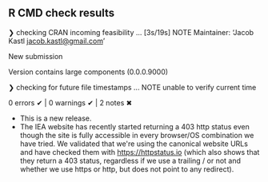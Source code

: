 ## R CMD check results

❯ checking CRAN incoming feasibility ... [3s/19s] NOTE
  Maintainer: ‘Jacob Kastl <jacob.kastl@gmail.com>’
  
  New submission
  
  Version contains large components (0.0.0.9000)

❯ checking for future file timestamps ... NOTE
  unable to verify current time

0 errors ✔ | 0 warnings ✔ | 2 notes ✖

* This is a new release.
* The IEA website has recently started returning a 403 http status even though the site is fully accessible in every browser/OS combination we have tried. We validated that we're using the canonical website URLs and have checked them with https://httpstatus.io (which also shows that they return a 403 status, regardless if we use a trailing / or not and whether we use https or http, but does not point to any redirect).
